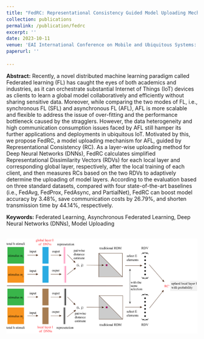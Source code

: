 ```yaml
---
title: "FedRC: Representational Consistency Guided Model Uploading Mechanism for Asynchronous Federated Learning"
collection: publications
permalink: /publication/fedrc
excerpt: ''
date: 2023-10-11
venue: 'EAI International Conference on Mobile and Ubiquitous Systems: Computing, Networking and Services'
paperurl: ''

---
```


**Abstract:** Recently, a novel distributed machine learning paradigm called Federated learning (FL) has caught the eyes of both academics and industries, as it can orchestrate substantial Internet of Things (IoT) devices as clients to learn a global model collaboratively and efficiently without sharing sensitive data. Moreover, while comparing the two modes of FL, i.e., synchronous FL (SFL) and asynchronous FL (AFL), AFL is more scalable and flexible to address the issue of over-fitting and the performance bottleneck caused by the stragglers. However, the data heterogeneity and high communication consumption issues faced by AFL still hamper its further applications and deployments in ubiquitous IoT. Motivated by this, we propose FedRC, a model uploading mechanism for AFL, guided by Representational Consistency (RC). As a layer-wise uploading method for Deep Neural Networks (DNNs), FedRC calculates simplified Representational Dissimilarity Vectors (RDVs) for each local layer and corresponding global layer, respectively, after the local training of each client, and then measures RCs based on the two RDVs to adaptively determine the uploading of model layers. According to the evaluation based on three standard datasets, compared with four state-of-the-art baselines (i.e., FedAvg, FedProx, FedAsync, and PartialNet), FedRC can boost model accuracy by 3.48%, save communication costs by 26.79%, and shorten transmission time by 44.14%, respectively.

**Keywords:** Federated Learning, Asynchronous Federated Learning, Deep Neural Networks (DNNs), Model Uploading

<br/><img src='/images/papers/FedRC.png' width = "700">
